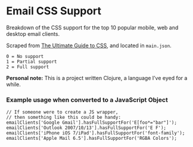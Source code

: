 # Email CSS Support

Breakdown of the CSS support for the top 10 popular mobile, web and desktop email clients.

Scraped from [The Ultimate Guide to CSS](https://www.campaignmonitor.com/css/), and located in `main.json`.

```
0 = No support
1 = Partial support
2 = Full support
```

**Personal note:** This is a project written Clojure, a language I&rsquo;ve eyed for a while.

### Example usage when converted to a JavaScript Object

```
// If someone were to create a JS wrapper,
// then something like this could be handy:
emailClients['Google Gmail'].hasFullSupportFor('E[foo*="bar"]');
emailClients['Outlook 2007/10/13'].hasFullSupportFor('E F');
emailClients['iPhone iOS 7/iPad'].hasFullSupportFor('font-family');
emailClients['Apple Mail 6.5'].hasFullSupportFor('RGBA Colors');
```

